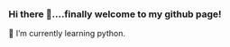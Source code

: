 ### Hi there 👋....finally welcome to my github page!

🌱 I’m currently learning python.

<!--
**pmb-7684/pmb-7684** is a ✨ _special_ ✨ repository because its `README.md` (this file) appears on your GitHub profile.

Here are some ideas to get you started:

- 🔭 I’m currently working on ...
- 🌱 I’m currently learning ...
- 👯 I’m looking to collaborate on ...
- 🤔 I’m looking for help with ...
- 💬 Ask me about ...
- 📫 How to reach me: ...
- 😄 Pronouns: ...
- ⚡ Fun fact: ...

⚡ Fun fact: I am a life long learner.  Whether I'm in school or home, it is important for me to grow and learn
-->
